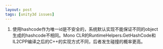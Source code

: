 ```yaml
---
layout: post
tags: [unity3d issues]
---
```

1. 使用hashcode作为唯一id是不安全的，系统默认实现不能保证不同的object生成的hashcode不相同。Mono CLR的RuntimeHelpers.GetHashCode和IL2CPP编译之后的C++的实现方式不同，后者发生碰撞的概率更高。